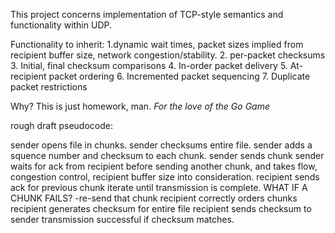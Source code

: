This project concerns implementation of TCP-style semantics and functionality within UDP.

Functionality to inherit:
1.dynamic wait times, packet sizes implied from recipient buffer size, network congestion/stability. 
2. per-packet checksums
3. Initial, final checksum comparisons
4. In-order packet delivery
5. At-recipient packet ordering
6. Incremented packet sequencing
7. Duplicate packet restrictions

Why? This is just homework, man. *For the love of the Go Game*




rough draft pseudocode:

sender opens file in chunks.
sender checksums entire file.
sender adds a squence number and checksum to each chunk.
sender sends chunk
sender waits for ack from recipient before sending another chunk,
  and takes flow, congestion control, recipient buffer size into consideration. 
recipient sends ack for previous chunk 
iterate until transmission is complete.
WHAT IF A CHUNK FAILS?
  -re-send that chunk 
recipient correctly orders chunks 
recipient generates checksum for entire file
recipient sends checksum to sender
transmission successful if checksum matches. 
